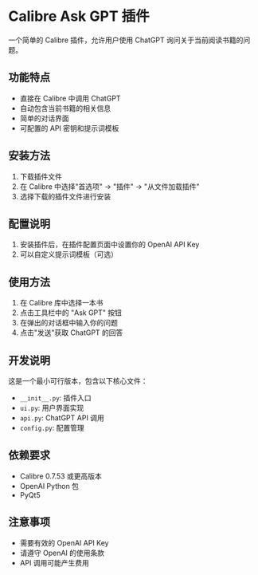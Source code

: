 # Calibre Ask GPT 插件

一个简单的 Calibre 插件，允许用户使用 ChatGPT 询问关于当前阅读书籍的问题。

## 功能特点

- 直接在 Calibre 中调用 ChatGPT
- 自动包含当前书籍的相关信息
- 简单的对话界面
- 可配置的 API 密钥和提示词模板

## 安装方法

1. 下载插件文件
2. 在 Calibre 中选择"首选项" -> "插件" -> "从文件加载插件"
3. 选择下载的插件文件进行安装

## 配置说明

1. 安装插件后，在插件配置页面中设置你的 OpenAI API Key
2. 可以自定义提示词模板（可选）

## 使用方法

1. 在 Calibre 库中选择一本书
2. 点击工具栏中的 "Ask GPT" 按钮
3. 在弹出的对话框中输入你的问题
4. 点击"发送"获取 ChatGPT 的回答

## 开发说明

这是一个最小可行版本，包含以下核心文件：

- `__init__.py`: 插件入口
- `ui.py`: 用户界面实现
- `api.py`: ChatGPT API 调用
- `config.py`: 配置管理

## 依赖要求

- Calibre 0.7.53 或更高版本
- OpenAI Python 包
- PyQt5

## 注意事项

- 需要有效的 OpenAI API Key
- 请遵守 OpenAI 的使用条款
- API 调用可能产生费用
